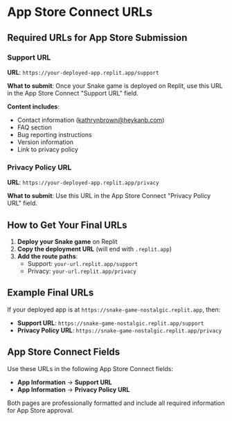 # App Store Connect URLs

## Required URLs for App Store Submission

### Support URL
**URL**: `https://your-deployed-app.replit.app/support`

**What to submit**: Once your Snake game is deployed on Replit, use this URL in the App Store Connect "Support URL" field.

**Content includes**:
- Contact information (kathrynbrown@heykanb.com)
- FAQ section
- Bug reporting instructions
- Version information
- Link to privacy policy

### Privacy Policy URL
**URL**: `https://your-deployed-app.replit.app/privacy`

**What to submit**: Use this URL in the App Store Connect "Privacy Policy URL" field.

## How to Get Your Final URLs

1. **Deploy your Snake game** on Replit
2. **Copy the deployment URL** (will end with `.replit.app`)
3. **Add the route paths**:
   - Support: `your-url.replit.app/support`
   - Privacy: `your-url.replit.app/privacy`

## Example Final URLs
If your deployed app is at `https://snake-game-nostalgic.replit.app`, then:
- **Support URL**: `https://snake-game-nostalgic.replit.app/support`
- **Privacy Policy URL**: `https://snake-game-nostalgic.replit.app/privacy`

## App Store Connect Fields
Use these URLs in the following App Store Connect fields:
- **App Information** → **Support URL**
- **App Information** → **Privacy Policy URL**

Both pages are professionally formatted and include all required information for App Store approval.